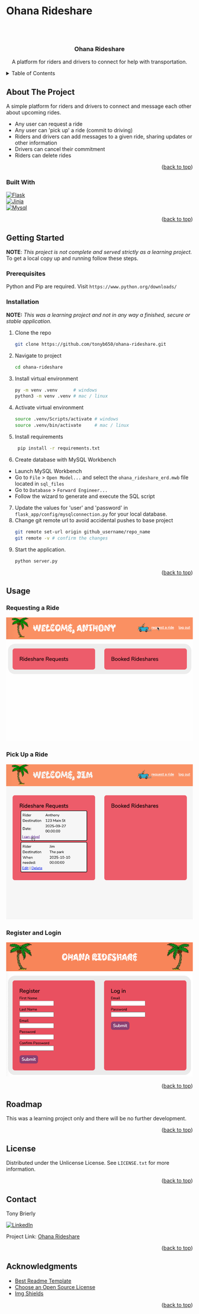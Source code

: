 # Ohana Rideshare

<a id="readme-top"></a>
<!-- PROJECT LOGO -->
<br />
<div align="center">
  <a href="https://github.com/tonyb650/ohana-rideshare">
    <img src="flask_app/static/car_cartoon.png" alt="" width="120">
  </a>

  <h3 align="center">Ohana Rideshare</h3>

  <p align="center">
    A platform for riders and drivers to connect for help with transportation.  
  </p>
</div>


<!-- TABLE OF CONTENTS -->
<details>
  <summary>Table of Contents</summary>
  <ol>
    <li>
      <a href="#about-the-project">About The Project</a>
      <ul>
        <li><a href="#built-with">Built With</a></li>
      </ul>
    </li>
    <li>
      <a href="#getting-started">Getting Started</a>
      <ul>
        <li><a href="#prerequisites">Prerequisites</a></li>
        <li><a href="#installation">Installation</a></li>
      </ul>
    </li>
    <li><a href="#usage">Usage</a></li>
    <li><a href="#roadmap">Roadmap</a></li>
    <li><a href="#license">License</a></li>
    <li><a href="#contact">Contact</a></li>
    <li><a href="#acknowledgments">Acknowledgments</a></li>
  </ol>
</details>

<!-- ABOUT THE PROJECT -->
## About The Project

A simple platform for riders and drivers to connect and message each other about upcoming rides.
* Any user can request a ride
* Any user can 'pick up' a ride (commit to driving)
* Riders and drivers can add messages to a given ride, sharing updates or other information 
* Drivers can cancel their commitment
* Riders can delete rides

<p align="right">(<a href="#readme-top">back to top</a>)</p>




### Built With

[![Flask][Flask]][Flask-url]\
[![Jinja][Jinja]][Jinja-url]\
[![Mysql][Mysql.com]][Mysql-url]

<p align="right">(<a href="#readme-top">back to top</a>)</p>



<!-- GETTING STARTED -->
## Getting Started

**NOTE**: *This project is not complete and served strictly as a learning project.*\
To get a local copy up and running follow these steps.

### Prerequisites

Python and Pip are required. Visit `https://www.python.org/downloads/`

### Installation

**NOTE:** _This was a learning project and not in any way a finished, secure or stable application._

1. Clone the repo
   ```sh
   git clone https://github.com/tonyb650/ohana-rideshare.git
   ```
2. Navigate to project
   ```sh
   cd ohana-rideshare
   ```
3. Install virtual environment
   ```sh
   py -m venv .venv      # windows
   python3 -m venv .venv # mac / linux
   ```
4. Activate virtual environment
   ```sh
   source .venv/Scripts/activate # windows
   source .venv/bin/activate     # mac / linux
   ```
5. Install requirements
   ```sh
    pip install -r requirements.txt
   ```
6. Create database with MySQL Workbench
- Launch MySQL Workbench
- Go to `File` > `Open Model...` and select the `ohana_rideshare_erd.mwb` file located in `sql_files`
- Go to `Database` > `Forward Engineer...`
- Follow the wizard to generate and execute the SQL script
7. Update the values for 'user' and 'password' in `flask_app/config/mysqlconnection.py` for your local database.
8. Change git remote url to avoid accidental pushes to base project
   ```sh
   git remote set-url origin github_username/repo_name
   git remote -v # confirm the changes
   ```
9. Start the application.
    ```sh
    python server.py
    ```

<p align="right">(<a href="#readme-top">back to top</a>)</p>



<!-- USAGE EXAMPLES -->
## Usage

### Requesting a Ride
![Request Ride Animation][request-ride-animation]
### Pick Up a Ride
![Pick Up Ride Animation][pick-up-ride-animation]
### Register and Login
![Login Screen Shot][login-screenshot]

<p align="right">(<a href="#readme-top">back to top</a>)</p>



<!-- ROADMAP -->
## Roadmap

This was a learning project only and there will be no further development.

<p align="right">(<a href="#readme-top">back to top</a>)</p>



<!-- LICENSE -->
## License

Distributed under the Unlicense License. See `LICENSE.txt` for more information.

<p align="right">(<a href="#readme-top">back to top</a>)</p>



<!-- CONTACT -->
## Contact

Tony Brierly

[![LinkedIn][linkedin-shield]][linkedin-url]

Project Link: [Ohana Rideshare](https://github.com/tonyb650/ohana-rideshare.git)

<p align="right">(<a href="#readme-top">back to top</a>)</p>



<!-- ACKNOWLEDGMENTS -->
## Acknowledgments

* [Best Readme Template](https://github.com/othneildrew/Best-README-Template)
* [Choose an Open Source License](https://choosealicense.com)
* [Img Shields](https://shields.io)

<p align="right">(<a href="#readme-top">back to top</a>)</p>



<!-- MARKDOWN LINKS & IMAGES -->
<!-- https://www.markdownguide.org/basic-syntax/#reference-style-links -->

[request-ride-animation]: flask_app/static/request_a_ride.gif
[pick-up-ride-animation]: flask_app/static/pick_up_a_ride.gif

[login-screenshot]: flask_app/static/ohana_login.png

[linkedin-shield]: https://img.shields.io/badge/-LinkedIn-black.svg?style=for-the-badge&logo=linkedin&colorB=555
[linkedin-url]: https://linkedin.com/in/tony-brierly

[Flask]: https://img.shields.io/badge/Flask-20232A?style=for-the-badge&logo=flask&logoColor=61DAFB
[Flask-url]: https://flask.palletsprojects.com/

[Jinja]: https://img.shields.io/badge/jinja-041f30?style=for-the-badge&logo=jinja&logoColor=00bcff
[Jinja-url]: https://jinja.palletsprojects.com/

[Mysql.com]: https://img.shields.io/badge/mysql-000000?style=for-the-badge&logo=mysql&logoColor=white
[Mysql-url]: https://mysql.com/
